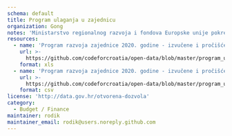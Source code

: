 ```yaml
---
schema: default
title: Program ulaganja u zajednicu
organization: Gong
notes: 'Ministarstvo regionalnog razvoja i fondova Europske unije pokrenulo je 2017. "Program ulaganja u zajednicu" i na svojim stranicama objavili listu sufinanciranih projekata za 2020. godinu. Gong je putem prava na pristup informacijama od Ministarstva tražio popis projekata i za prethodne godine, kao i imena članova povjerenstva koje je ih je predlagalo za sufinanciranje. Odgovor je stigao u PDF formatu koji je OCR-an. Podaci o mjestu (lokaciji) prijavljenog zahvata izvučen je iz kolona Podnositelja i Prijavitelja projekta, a poštanski brojevi dodani su temeljem tražilice Hrvatske pošte.'
resources:
  - name: 'Program razvoja zajednice 2020. godine - izvučene i pročišćene lokacije'
    url: >-
      https://github.com/codeforcroatia/open-data/blob/master/program_ulaganja_u_zajednicu/ProgramRazvojaZajednice+extracted-and-transformed.xlsx
    format: xls
  - name: 'Program razvoja zajednice 2020. godine - izvučene i pročišćene lokacije'
    url: >-
      https://github.com/codeforcroatia/open-data/blob/master/program_ulaganja_u_zajednicu/ProgramRazvojaZajednice+extracted-and-transformed.csv
    format: csv
license: 'http://data.gov.hr/otvorena-dozvola'
category:
  - Budget / Finance
maintainer: rodik
maintainer_email: rodik@users.noreply.github.com
---
```

